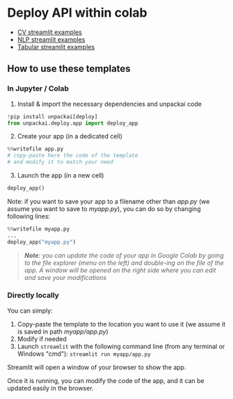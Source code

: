 # Deploy API within colab
* [CV streamlit examples](CV)
* [NLP streamlit examples](NLP)
* [Tabular streamlit examples](Tabular)

## How to use these templates

### In Jupyter / Colab

1. Install & import the necessary dependencies and unpackai code
```python
!pip install unpackai[deploy]
from unpackai.deploy.app import deploy_app
```
2. Create your app (in a dedicated cell)
```python
%%writefile app.py
# copy-paste here the code of the template
# and modify it to match your need
```
3. Launch the app (in a new cell)
```python
deploy_app()
```

Note: if you want to save your app to a filename other than *app.py*
(we assume you want to save to *myapp.py*),
you can do so by changing following lines:
```python
%%writefile myapp.py
...
deploy_app("myapp.py")
```

> _**Note**: you can update the code of your app in Google Colab by going to the file explorer (menu on the left) and double-ing on the file of the app.
> A window will be opened on the right side where you can edit and save your modifications_


### Directly locally

You can simply:

1. Copy-paste the template to the location you want to use it (we assume it is saved in path *myapp/app.py*)
2. Modify if needed
3. Launch `streamlit` with the following command line (from any terminal or Windows "cmd"): `streamlit run myapp/app.py`

Streamlit will open a window of your browser to show the app.

Once it is running, you can modify the code of the app, and it can be updated easily in the browser.
